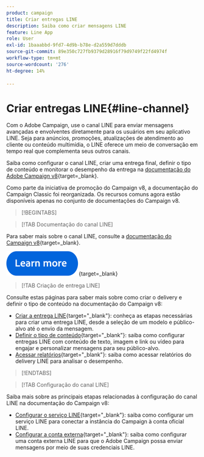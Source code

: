 ```yaml
---
product: campaign
title: Criar entregas LINE
description: Saiba como criar mensagens LINE
feature: Line App
role: User
exl-id: 1baaabbd-9fd7-4d9b-b78e-d2a559d7dddb
source-git-commit: 89e350c727fb9379d28916f79d9749f22fd4974f
workflow-type: tm+mt
source-wordcount: '276'
ht-degree: 14%

---
```


# Criar entregas LINE{#line-channel}

Com o Adobe Campaign, use o canal LINE para enviar mensagens avançadas e envolventes diretamente para os usuários em seu aplicativo LINE. Seja para anúncios, promoções, atualizações de atendimento ao cliente ou conteúdo multimídia, o LINE oferece um meio de conversação em tempo real que complementa seus outros canais.

Saiba como configurar o canal LINE, criar uma entrega final, definir o tipo de conteúdo e monitorar o desempenho da entrega na [documentação do Adobe Campaign v8](https://experienceleague.adobe.com/en/docs/campaign/campaign-v8/send/line.md){target=_blank}.

Como parte da iniciativa de promoção do Campaign v8, a documentação do Campaign Classic foi reorganizada. Os recursos comuns agora estão disponíveis apenas no conjunto de documentações do Campaign v8.

>[!BEGINTABS]

>[!TAB Documentação do canal LINE]

Para saber mais sobre o canal LINE, consulte a [documentação do Campaign v8](https://experienceleague.adobe.com/en/docs/campaign/campaign-v8/send/line.html){target=_blank}.


[![imagem](../../assets/do-not-localize/learn-more-button.svg)](https://experienceleague.adobe.com/pt-br/docs/campaign/campaign-v8/send/emails/email){target=_blank}


>[!TAB Criação de entrega LINE]

Consulte estas páginas para saber mais sobre como criar o delivery e definir o tipo de conteúdo na documentação do Campaign v8:

* [Criar a entrega LINE](https://experienceleague.adobe.com/en/docs/campaign/campaign-v8/send/line.md#creating-the-delivery){target="_blank"}: conheça as etapas necessárias para criar uma entrega LINE, desde a seleção de um modelo e público-alvo até o envio da mensagem.
* [Definir o tipo de conteúdo](https://experienceleague.adobe.com/en/docs/campaign/campaign-v8/send/line.md#defining-the-content){target="_blank"}: saiba como configurar entregas LINE com conteúdo de texto, imagem e link ou vídeo para engajar e personalizar mensagens para seu público-alvo.
* [Acessar relatórios](https://experienceleague.adobe.com/en/docs/campaign/campaign-v8/send/line.md#accessing-reports){target="_blank"}: saiba como acessar relatórios do delivery LINE para analisar o desempenho.


>[!ENDTABS]



>[!TAB Configuração do canal LINE]

Saiba mais sobre as principais etapas relacionadas à configuração do canal LINE na documentação do Campaign v8:

* [Configurar o serviço LINE](https://experienceleague.adobe.com/en/docs/campaign/campaign-v8/send/line.md#configure-line-service){target="_blank"}: saiba como configurar um serviço LINE para conectar a instância do Campaign à conta oficial LINE.
* [Configurar a conta externa](https://experienceleague.adobe.com/en/docs/campaign/campaign-v8/send/line.md#configure-line-external){target="_blank"}: saiba como configurar uma conta externa LINE para que o Adobe Campaign possa enviar mensagens por meio de suas credenciais LINE.

